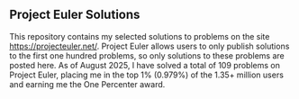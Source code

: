 ## Project Euler Solutions

This repository contains my selected solutions to problems on the site https://projecteuler.net/. Project Euler allows users to only publish solutions to the first one hundred problems, so only solutions to these problems are posted here. As of August 2025, I have solved a total of 109 problems on Project Euler, placing me in the top 1% (0.979%) of the 1.35+ million users and earning me the One Percenter award.
